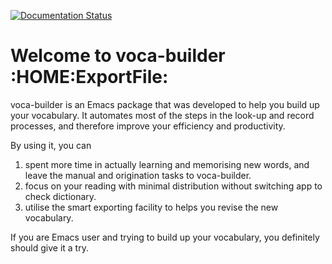 [![Documentation Status](https://readthedocs.org/projects/voca-builder/badge/?version=latest)](https://readthedocs.org/projects/voca-builder/?badge=latest)
  
# Welcome to voca-builder     :HOME:ExportFile:

voca-builder is an Emacs package that was developed to help you build
up your vocabulary. It automates most of the steps in the look-up and
record processes, and therefore improve your efficiency and
productivity. 

By using it, you can

1.  spent more time in actually learning and memorising new
    words, and leave the manual and origination tasks to voca-builder.
2.  focus on your reading with minimal distribution without switching
    app to check dictionary.
3.  utilise the smart exporting facility to helps you revise the new
    vocabulary.

If you are Emacs user and trying to build up your vocabulary, you
definitely should give it a try.
